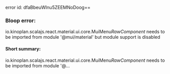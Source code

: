 error id: dfaBbeuWInu5ZEEMNoDoog==
### Bloop error:

io.kinoplan.scalajs.react.material.ui.core.MuiMenu$RawComponent$ needs to be imported from module '@mui/material' but module support is disabled
#### Short summary: 

io.kinoplan.scalajs.react.material.ui.core.MuiMenu$RawComponent$ needs to be imported from module '@...